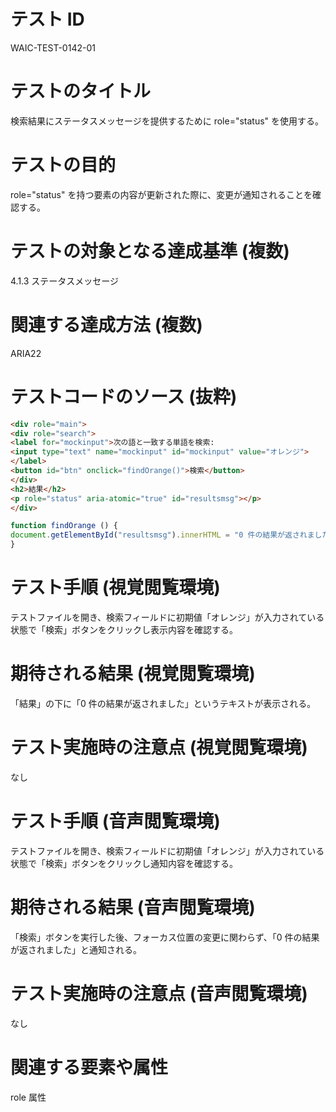 # テスト ID

WAIC-TEST-0142-01

# テストのタイトル

検索結果にステータスメッセージを提供するために role="status" を使用する。

# テストの目的

role="status" を持つ要素の内容が更新された際に、変更が通知されることを確認する。

# テストの対象となる達成基準 (複数)

4.1.3 ステータスメッセージ

# 関連する達成方法 (複数)

ARIA22

# テストコードのソース (抜粋)

```html
<div role="main">
<div role="search">
<label for="mockinput">次の語と一致する単語を検索:
<input type="text" name="mockinput" id="mockinput" value="オレンジ">
</label>
<button id="btn" onclick="findOrange()">検索</button>
</div>
<h2>結果</h2>
<p role="status" aria-atomic="true" id="resultsmsg"></p>
</div>
```

```JavaScript
function findOrange () {
document.getElementById("resultsmsg").innerHTML = "0 件の結果が返されました"
}
```

# テスト手順 (視覚閲覧環境)

テストファイルを開き、検索フィールドに初期値「オレンジ」が入力されている状態で「検索」ボタンをクリックし表示内容を確認する。

# 期待される結果 (視覚閲覧環境)

「結果」の下に「0 件の結果が返されました」というテキストが表示される。

# テスト実施時の注意点 (視覚閲覧環境)

なし

# テスト手順 (音声閲覧環境)

テストファイルを開き、検索フィールドに初期値「オレンジ」が入力されている状態で「検索」ボタンをクリックし通知内容を確認する。

# 期待される結果 (音声閲覧環境)

「検索」ボタンを実行した後、フォーカス位置の変更に関わらず、「0 件の結果が返されました」と通知される。

# テスト実施時の注意点 (音声閲覧環境)

なし

# 関連する要素や属性

role 属性
